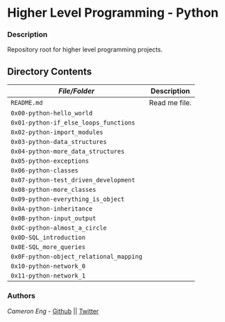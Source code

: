 # Higher Level Programming - Python
### Description
Repository root for higher level programming projects.

## Directory Contents

|   ***File/Folder***    |  **Description**                       |
|---------------|---------------------------------------|
| `README.md` |  Read me file. |
| `0x00-python-hello_world` |  |
| `0x01-python-if_else_loops_functions` |  |
| `0x02-python-import_modules` |  |
| `0x03-python-data_structures` |  |
| `0x04-python-more_data_structures` |  |
| `0x05-python-exceptions` |  |
| `0x06-python-classes` |  |
| `0x07-python-test_driven_development` |  |
| `0x08-python-more_classes` |  |
| `0x09-python-everything_is_object` |  |
| `0x0A-python-inheritance` |  |
| `0x0B-python-input_output` |  |
| `0x0C-python-almost_a_circle` |  |
| `0x0D-SQL_introduction` |  |
| `0x0E-SQL_more_queries` |  |
| `0x0F-python-object_relational_mapping` |  |
| `0x10-python-network_0` |  |
| `0x11-python-network_1` |  |

### Authors
*Cameron Eng* - [Github](https://github.com/c_eng/) || [Twitter](https://twitter.com/c33Eng)

